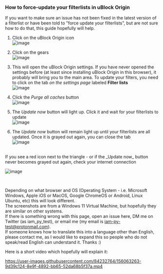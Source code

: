 ### How to force-update your filterlists in uBlock Origin

If you want to make sure an issue has not been fixed in the latest version of a filterlist or have been told to "force update your filterlists", but are not sure how to do that, this guide hopefully will help.

1. Click on the uBlock Origin icon<br>
![image](https://user-images.githubusercontent.com/84232764/156065617-089708f5-f179-4709-bb68-268f879a030e.png)


2. Click on the gears<br>
![image](https://user-images.githubusercontent.com/84232764/156063387-f6f205d6-4f65-436b-bf50-36c4ecadac41.png)

3. This will open the uBlock Origin settings. If you have never opened the settings before (at least since installing uBlock Origin in this browser), it probably will bring you to the main area. To update your filters, you need to click on the tab _on the settings page_ labeled **Filter lists**<br>
![image](https://user-images.githubusercontent.com/84232764/156063910-83ba101a-c29d-4930-9442-7aec1a0a4ed8.png)

4. Click the _Purge all caches_ button<br>
![image](https://user-images.githubusercontent.com/84232764/156065487-31d918f6-8d58-4d16-8df4-208c266c387a.png)

5. The _Update now_ button will light up. Click it and wait for your filterlists to update<br>
![image](https://user-images.githubusercontent.com/84232764/156065854-fad5402c-a4d0-4503-8060-75b36048f54b.png)

6. The _Update now_ button will remain light up until your filterlists are all updated. Once it is grayed out again, you can close the tab<br>
![image](https://user-images.githubusercontent.com/84232764/156065938-e2df8971-e4cf-47d0-a231-2924f48b6ba8.png)

<br>
If you see a red icon next to the triangle - or if the _Update now_ button never becomes grayed out again, check your internet connection<br>

![image](https://user-images.githubusercontent.com/84232764/156066546-0b509c62-25a4-430c-a1ea-bfcc33df3bb0.png)
<br>
 
<br>

Depending on what browser and OS (Operating System - i.e. Microsoft Windows, Apple iOS or MacOS, Google ChromeOS or Android, Linux Ubuntu, etc) this will look different. <br>
The screenshots are from a Windows 11 Virtual Machine, but hopefully they are similar on other systems. <br>
If there is something wrong with this page, open an issue here, DM me on Twitter (as iam_py_test), or email me (my email is iam-py-test@protonmail.com). <br>
If someone knows how to translate this into a language other than English, please contact me, as I would like to expand this so people who do not speak/read English can understand it. Thanks :)<br>


<!-- https://user-images.githubusercontent.com/84232764/156061590-feffff95-4d05-48c9-9bdc-38c3dc7a3d94.mp4" -->

Here is a short video which hopefully will explain it:<br>

https://user-images.githubusercontent.com/84232764/156063263-9d39c124-8e9f-4892-bb65-52da68b5f37a.mp4

